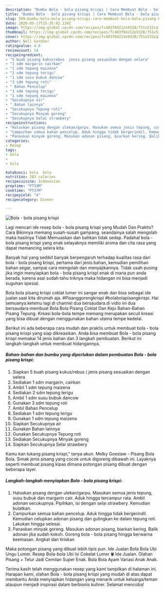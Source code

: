 ```yaml
---
description: "Bumbu Bola - bola pisang krispi | Cara Membuat Bola - bola pisang krispi Yang Enak Banget"
title: "Bumbu Bola - bola pisang krispi | Cara Membuat Bola - bola pisang krispi Yang Enak Banget"
slug: 599-bumbu-bola-bola-pisang-krispi-cara-membuat-bola-bola-pisang-krispi-yang-enak-banget
date: 2020-05-17T15:35:02.134Z
image: https://img-global.cpcdn.com/recipes/fc483f04212e9328/751x532cq70/bola-bola-pisang-krispi-foto-resep-utama.jpg
thumbnail: https://img-global.cpcdn.com/recipes/fc483f04212e9328/751x532cq70/bola-bola-pisang-krispi-foto-resep-utama.jpg
cover: https://img-global.cpcdn.com/recipes/fc483f04212e9328/751x532cq70/bola-bola-pisang-krispi-foto-resep-utama.jpg
author: Nell Gardner
ratingvalue: 4.6
reviewcount: 14
recipeingredient:
- "5 buah pisang kukusrebus  jenis pisang sesuaikan dengan selera"
- "1 sdm margarin cairkan"
- "1 sdm tepung maizena"
- "2 sdm tepung terigu"
- "1 sdm susu bubuk dancow"
- "3 sdm tepung roti"
- " Bahan Pencelup"
- "1 sdm tepung terigu"
- "1 sdm tepung maizena"
- "Secukupnya air"
- " Bahan lainnya"
- "Secukupnya Tepung roti"
- "Secukupnya Minyak goreng"
- "Secukupnya Selai strawbery"
recipeinstructions:
- "Haluskan pisang dengan ulekan/garpu. Masukan semua jenis tepung, susu bubuk dan margarin cair. Aduk hingga tercampur rata. Ambil adonan secukupnya. Pipihkan, isi dengan selai strawbery. Kemudian bulatkan."
- "Campurkan semua bahan pencelup. Aduk hingga tidak bergerindil. Kemudian celupkan adonan pisang dan gulingkan ke dalam tepung roti. Lakukan hingga selesai."
- "Panaskan minyak goreng. Masukan adonan pisang, biarkan kering. Balik adonan jika sudah kokoh. Goreng bola - bola pisang hingga berwarna keemasan. Angkat dan tiriskan"
categories:
- Resep
tags:
- bola
- 
- bola

katakunci: bola  bola 
nutrition: 283 calories
recipecuisine: Indonesian
preptime: "PT33M"
cooktime: "PT37M"
recipeyield: "4"
recipecategory: Dinner

---
```



![Bola - bola pisang krispi](https://img-global.cpcdn.com/recipes/fc483f04212e9328/751x532cq70/bola-bola-pisang-krispi-foto-resep-utama.jpg)

Lagi mencari ide resep bola - bola pisang krispi yang Mudah Dan Praktis? Cara Bikinnya memang susah-susah gampang. seandainya salah mengolah maka hasilnya Tidak Memuaskan dan bahkan tidak sedap. Padahal bola - bola pisang krispi yang enak selayaknya memiliki aroma dan cita rasa yang dapat memancing selera kita.

Banyak hal yang sedikit banyak berpengaruh terhadap kualitas rasa dari bola - bola pisang krispi, pertama dari jenis bahan, kemudian pemilihan bahan segar, sampai cara mengolah dan menyajikannya. Tidak usah pusing jika ingin menyiapkan bola - bola pisang krispi enak di mana pun anda berada, karena asal sudah tahu triknya maka hidangan ini bisa menjadi suguhan spesial.

Bola bola pisang krispi coklat lumer ini sangar enak dan bisa sebagai ide jualan saat kita dirumah aja. #Pisanggorengkrispi #bolabolapisangkrispi. Hai semuanya.ketemu lagi di channel dua bersaudara.di vidio ini dua bersaudara membuat Bola Bola Pisang Coklat Dan Keju Bahan-Bahan Pisang Tepung. Kreasi bola-bola tempe memang merupakan secuil kreasi yang bisa dibuat dengan menggunakan bahan utama tempe kedelai.


Berikut ini ada beberapa cara mudah dan praktis untuk membuat bola - bola pisang krispi yang siap dikreasikan. Anda bisa membuat Bola - bola pisang krispi memakai 14 jenis bahan dan 3 langkah pembuatan. Berikut ini langkah-langkah untuk membuat hidangannya.

<!--inarticleads1-->

##### Bahan-bahan dan bumbu yang diperlukan dalam pembuatan Bola - bola pisang krispi:

1. Siapkan 5 buah pisang kukus/rebus ( jenis pisang sesuaikan dengan selera
1. Sediakan 1 sdm margarin, cairkan
1. Ambil 1 sdm tepung maizena
1. Sediakan 2 sdm tepung terigu
1. Ambil 1 sdm susu bubuk dancow
1. Gunakan 3 sdm tepung roti
1. Ambil  Bahan Pencelup
1. Sediakan 1 sdm tepung terigu
1. Gunakan 1 sdm tepung maizena
1. Siapkan Secukupnya air
1. Gunakan  Bahan lainnya
1. Gunakan Secukupnya Tepung roti
1. Sediakan Secukupnya Minyak goreng
1. Siapkan Secukupnya Selai strawbery


Kamu kan tukang pisang krispi,&#34; tanya akun. Melky Goeslaw - Pisang Bola Bola. Simak jenis pisang yang cocok untuk digoreng dibawah ini. Layaknya seperti membuat pisang kipas dimana potongan pisang dibuat dengan beberapa layer. 

<!--inarticleads2-->

##### Langkah-langkah menyiapkan Bola - bola pisang krispi:

1. Haluskan pisang dengan ulekan/garpu. Masukan semua jenis tepung, susu bubuk dan margarin cair. Aduk hingga tercampur rata. Ambil adonan secukupnya. Pipihkan, isi dengan selai strawbery. Kemudian bulatkan.
1. Campurkan semua bahan pencelup. Aduk hingga tidak bergerindil. Kemudian celupkan adonan pisang dan gulingkan ke dalam tepung roti. Lakukan hingga selesai.
1. Panaskan minyak goreng. Masukan adonan pisang, biarkan kering. Balik adonan jika sudah kokoh. Goreng bola - bola pisang hingga berwarna keemasan. Angkat dan tiriskan


Maka potongan pisang yang dibuat lebih tipis pun. Ide Jualan Bola Bola Ubi Ungu Lumer. Resep Bola-bola Ubi Isi Cokelat Lumer 🍀 Ide Jualan. Olahan Pisang + Telur Jadi Cemilan Super Enak. Bola Bola Ayam Variasi Anak Anak. 

Terima kasih telah menggunakan resep yang kami tampilkan di halaman ini. Harapan kami, olahan Bola - bola pisang krispi yang mudah di atas dapat membantu Anda menyiapkan hidangan yang menarik untuk keluarga/teman ataupun menjadi inspirasi dalam berbisnis kuliner. Selamat mencoba!
